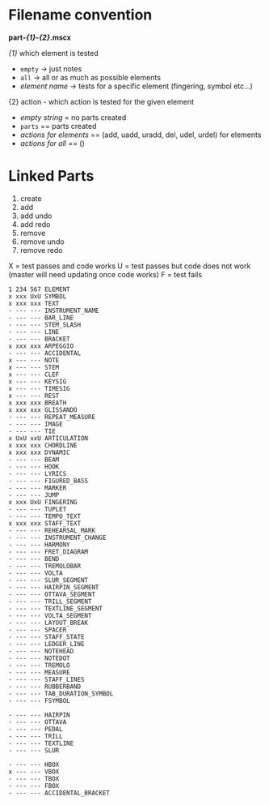 Filename convention
=====================

**part-_{1}_-_{2}_.mscx**

_{1}_ which element is tested

* `empty`     	 -> just notes
* `all` 		 -> all or as much as possible elements
* _element name_ -> tests for a specific element (fingering, symbol etc...)


{2} action - which action is tested for the given element

* _empty string_ =  no parts created 
* `parts` == parts created
* _actions for elements_ == (add, uadd, uradd, del, udel, urdel) for elements
* _actions for all_ == ()


Linked Parts
================

1. create
2. add
3. add undo
4. add redo
5. remove
6. remove undo
7. remove redo

X = test passes and code works
U = test passes but code does not work (master will need updating once code works)
F = test fails

```
1 234 567 ELEMENT
x xxx UxU SYMBOL
x xxx xxx TEXT
- --- --- INSTRUMENT_NAME
- --- --- BAR_LINE
- --- --- STEM_SLASH
- --- --- LINE
- --- --- BRACKET
x xxx xxx ARPEGGIO
- --- --- ACCIDENTAL
x --- --- NOTE
x --- --- STEM
x --- --- CLEF
x --- --- KEYSIG
x --- --- TIMESIG
x --- --- REST
x xxx xxx BREATH
x xxx xxx GLISSANDO
- --- --- REPEAT_MEASURE
- --- --- IMAGE
- --- --- TIE
x UxU xxU ARTICULATION
x xxx xxx CHORDLINE
x xxx xxx DYNAMIC
- --- --- BEAM
- --- --- HOOK
- --- --- LYRICS
- --- --- FIGURED_BASS
- --- --- MARKER
- --- --- JUMP
x xxx UxU FINGERING
- --- --- TUPLET
- --- --- TEMPO_TEXT
x xxx xxx STAFF_TEXT
- --- --- REHEARSAL_MARK
- --- --- INSTRUMENT_CHANGE
- --- --- HARMONY
- --- --- FRET_DIAGRAM
- --- --- BEND
- --- --- TREMOLOBAR
- --- --- VOLTA
- --- --- SLUR_SEGMENT
- --- --- HAIRPIN_SEGMENT
- --- --- OTTAVA_SEGMENT
- --- --- TRILL_SEGMENT
- --- --- TEXTLINE_SEGMENT
- --- --- VOLTA_SEGMENT
- --- --- LAYOUT_BREAK
- --- --- SPACER
- --- --- STAFF_STATE
- --- --- LEDGER_LINE
- --- --- NOTEHEAD
- --- --- NOTEDOT
- --- --- TREMOLO
- --- --- MEASURE
- --- --- STAFF_LINES
- --- --- RUBBERBAND
- --- --- TAB_DURATION_SYMBOL
- --- --- FSYMBOL

- --- --- HAIRPIN
- --- --- OTTAVA
- --- --- PEDAL
- --- --- TRILL
- --- --- TEXTLINE
- --- --- SLUR

- --- --- HBOX
x --- --- VBOX
- --- --- TBOX
- --- --- FBOX
- --- --- ACCIDENTAL_BRACKET
```
